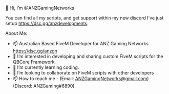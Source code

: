 👋 Hi, I’m @ANZGamingNetworks

You can find all my scripts, and get support within my new discord I've just setup https://dsc.gg/anzdevelopments.

About Me:
- 📫 Australian Based FiveM Developer for ANZ Gaming Networks https://dsc.gg/anzgn
- 👀 I’m interested in developing and sharing custom FiveM scripts for the QBCore Framework.
- 🌱 I’m currently learning coding. 
- 💞️ I’m looking to collaborate on FiveM scripts with other developers
- 📫 How to reach me - (Email: ANZGamingNetworks@gmail.com) (Discord: ANZGaming#6890)
